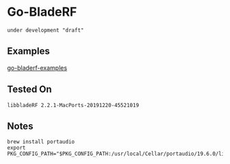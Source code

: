 # Go-BladeRF

`under development "draft"`

## Examples

[go-bladerf-examples](https://github.com/erayarslan/go-bladerf-examples)

## Tested On

`libbladeRF 2.2.1-MacPorts-20191220-45521019`

## Notes

```shell
brew install portaudio
export PKG_CONFIG_PATH="$PKG_CONFIG_PATH:/usr/local/Cellar/portaudio/19.6.0/lib/pkgconfig"
```
